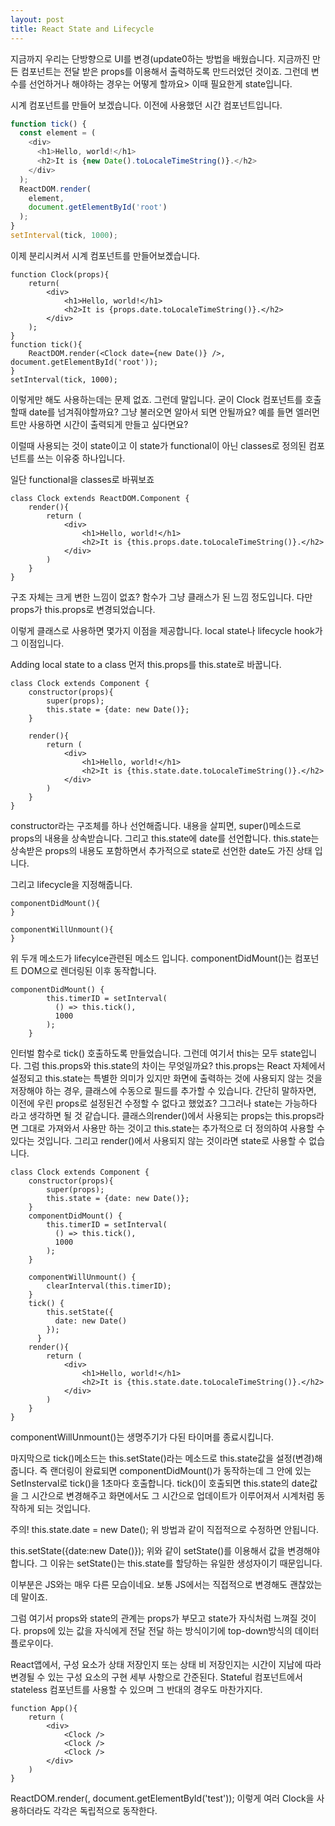 ```yaml
---
layout: post
title: React State and Lifecycle
---
```


지금까지 우리는 단방향으로 UI를 변경(update0하는 방법을 배웠습니다.
지금까진 만든 컴포넌트는 전달 받은 props를 이용해서 출력하도록 만드러었던 것이죠.
그런데 변수를 선언하거나 해야하는 경우는 어떻게 할까요>
 이때 필요한게 state입니다.

시계 컴포넌트를 만들어 보겠습니다.
이전에 사용했던 시간 컴포넌트입니다.
```js
function tick() {
  const element = (
    <div>
      <h1>Hello, world!</h1>
      <h2>It is {new Date().toLocaleTimeString()}.</h2>
    </div>
  );
  ReactDOM.render(
    element,
    document.getElementById('root')
  );
}
setInterval(tick, 1000);
```

이제 분리시켜서 시계 컴포넌트를 만들어보곘습니다.
```
function Clock(props){
    return(
        <div>
            <h1>Hello, world!</h1>
            <h2>It is {props.date.toLocaleTimeString()}.</h2>
        </div>
    );
}
function tick(){
    ReactDOM.render(<Clock date={new Date()} />, document.getElementById('root'));
}
setInterval(tick, 1000);
```
이렇게만 해도 사용하는데는 문제 없죠.
그런데 말입니다.
굳이 Clock 컴포넌트를 호출할때 date를 넘겨줘야할까요?
그냥 불러오면 알아서 되면 안될까요?
예를 들면 <Clock /> 엘러먼트만 사용하면 시간이 출력되게 만들고 싶다면요?

이럴때 사용되는 것이 state이고 이 state가 functional이 아닌 classes로 정의된 컴포넌트를 쓰는 이유중 하나입니다.

일단 functional을 classes로 바꿔보죠
```
class Clock extends ReactDOM.Component {
    render(){
        return (
            <div>
                <h1>Hello, world!</h1>
                <h2>It is {this.props.date.toLocaleTimeString()}.</h2>
            </div>
        )
    }
}
```
구조 자체는 크게 변한 느낌이 없죠?
함수가 그냥 클래스가 된 느낌 정도입니다.
다만 props가 this.props로 변경되었습니다.

이렇게 클래스로 사용하면 몇가지 이점을 제공합니다.
local state나 lifecycle hook가 그 이점입니다.

Adding local state to a class
먼저 this.props를 this.state로 바꿉니다.
```
class Clock extends Component {
    constructor(props){
        super(props);
        this.state = {date: new Date()};
    }

    render(){
        return (
            <div>
                <h1>Hello, world!</h1>
                <h2>It is {this.state.date.toLocaleTimeString()}.</h2>
            </div>
        )
    }
}
```
constructor라는 구조체를 하나 선언해줍니다.
내용을 살피면, super()메소드로 props의 내용을 상속받습니다.
그리고 this.state에 date를 선언합니다.
this.state는 상속받은 props의 내용도 포함하면서 추가적으로 state로 선언한 date도 가진 상태 입니다.

그리고 lifecycle을 지정해줍니다.
```
componentDidMount(){
}

componentWillUnmount(){
}
```

위 두개 메소드가 lifecylce관련된 메소드 입니다.
componentDidMount()는 컴포넌트 DOM으로 렌더링된 이후 동작합니다.
```
componentDidMount() {
        this.timerID = setInterval(
          () => this.tick(),
          1000
        );
    }
```

인터벌 함수로 tick() 호출하도록 만들었습니다.
그런데 여기서 this는 모두 state입니다.
그럼 this.props와 this.state의 차이는 무엇일까요?
this.props는 React 자체에서 설정되고
this.state는 특별한 의미가 있지만 화면에 출력하는 것에 사용되지 않는 것을 저장해야 하는 경우, 클래스에 수동으로 필드를 추가할 수 있습니다.
간단히 말하자면, 이전에 우린 props로 설정된건 수정할 수 없다고 했었죠? 그그러나 state는 가능하다 라고 생각하면 될 것 같습니다.
클래스의render()에서 사용되는 props는 this.props라면 그대로 가져와서 사용만 하는 것이고 this.state는 추가적으로 더 정의하여 사용할 수 있다는 것입니다.
그리고 render()에서 사용되지 않는 것이라면 state로 사용할 수 없습니다.

```
class Clock extends Component {
    constructor(props){
        super(props);
        this.state = {date: new Date()};
    }
    componentDidMount() {
        this.timerID = setInterval(
          () => this.tick(),
          1000
        );
    }

    componentWillUnmount() {
        clearInterval(this.timerID);
    }
    tick() {
        this.setState({
          date: new Date()
        });
      }
    render(){
        return (
            <div>
                <h1>Hello, world!</h1>
                <h2>It is {this.state.date.toLocaleTimeString()}.</h2>
            </div>
        )
    }
}
```
componentWillUnmount()는  생명주기가 다된 타이머를 종료시킵니다.

마지막으로 tick()메소드는 this.setState()라는 메소드로 this.state값을 설정(변경)해줍니다.
즉 랜더링이 완료되면 componentDidMount()가 동작하는데 그 안에 있는 SetInsterval로 tick()을 1초마다 호출합니다.
tick()이 호출되면 this.state의 date값을 그 시간으로 변경해주고 화면에서도 그 시간으로 업데이트가 이루어져서 시계처럼 동작하게 되는 것입니다.

주의!
this.state.date = new Date();
위 방법과 같이 직접적으로 수정하면 안됩니다.

this.setState({date:new Date()});
위와 같이 setState()를 이용해서 값을 변경해야합니다.
그 이유는 setState()는 this.state를 할당하는 유일한 생성자이기 때문입니다.

이부분은 JS와는 매우 다른 모습이네요. 보통 JS에서는 직접적으로 변경해도 괜찮았는데 말이죠.

그럼 여기서 props와 state의 관계는 props가 부모고 state가 자식처럼 느껴질 것이다.
props에 있는 값을 자식에게 전달 전달 하는 방식이기에 top-down방식의 데이터 플로우이다.

React앱에서, 구성 요소가 상태 저장인지 또는 상태 비 저장인지는 시간이 지남에 따라 변경될 수 있는 구성 요소의 구현 세부 사항으로 간준된다.
Stateful 컴포넌트에서 stateless 컴포넌트를 사용할 수 있으며 그 반대의 경우도 마찬가지다.
```
function App(){
    return (
        <div>
            <Clock />
            <Clock />
            <Clock />
        </div>
    )
}
```
ReactDOM.render(<App />, document.getElementById('test'));
이렇게 여러 Clock을 사용하더라도 각각은 독립적으로 동작한다.
